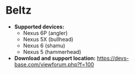# Beltz

+ **Supported devices:**
    + Nexus 6P (angler)
    + Nexus 5X (bullhead)
    + Nexus 6 (shamu)
    + Nexus 5 (hammerhead)
+ **Download and support location:** https://devs-base.com/viewforum.php?f=100
